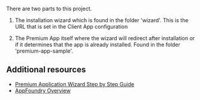 There are two parts to this project.

1. The installation wizard which is found in the folder 'wizard'. This is the URL that is set in the Client App configuration

2. The Premium App itself where the wizard will redirect after installation or if it determines that the app is already installed. Found in the folder 'premium-app-sample'.


## Additional resources

* [Premium Application Wizard Step by Step Guide](https://developer.genesys.cloud/appfoundry/premium-app-wizard "Opens the premium app guide in Genesys Developer Center")
* [AppFoundry Overview](https://developer.genesys.cloud/appfoundry/premium-app-wizard/index.md "Opens the AppFoundry documentation in Genesys Developer Center")